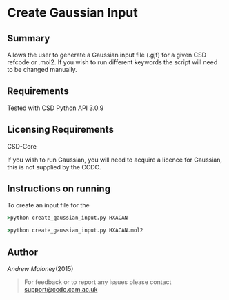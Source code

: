 # Create Gaussian Input

## Summary

Allows the user to generate a Gaussian input file (.gjf) for a given CSD refcode or .mol2. If you wish to run different keywords the script will need to be changed manually. 


## Requirements

Tested with CSD Python API 3.0.9


## Licensing Requirements

CSD-Core

If you wish to run Gaussian, you will need to acquire a licence for Gaussian, this is not supplied by the CCDC.

## Instructions on running

To create an input file for the 
```cmd
>python create_gaussian_input.py HXACAN
```

```cmd
>python create_gaussian_input.py HXACAN.mol2
```

## Author

_Andrew Maloney_(2015)

> For feedback or to report any issues please contact [support@ccdc.cam.ac.uk](mailto:support@ccdc.cam.ac.uk)